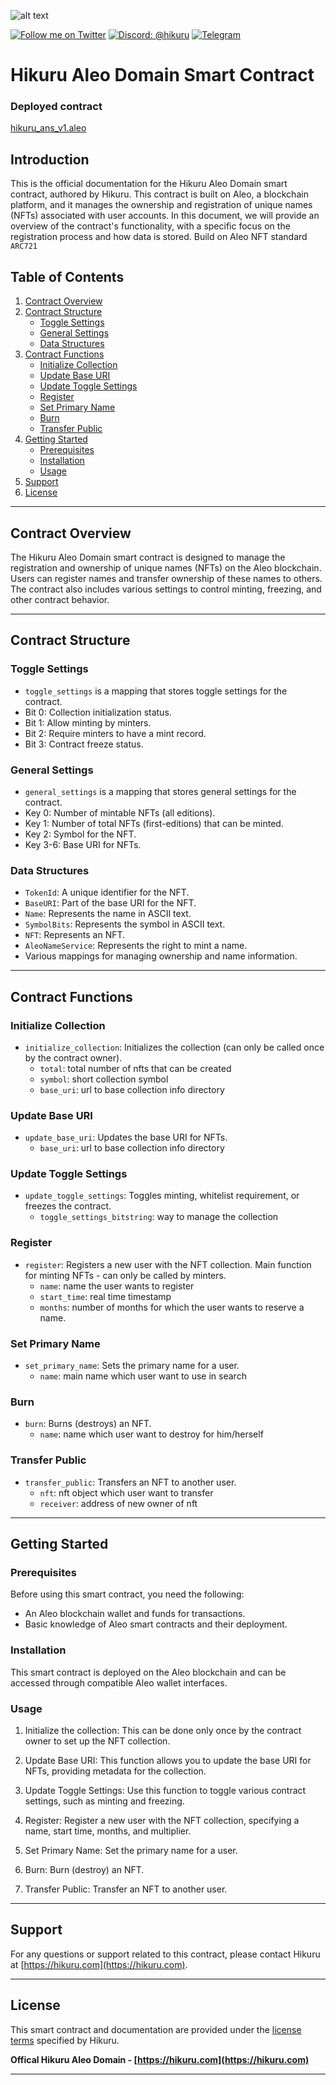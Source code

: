 ![alt text](imgs/image.png "Hikuru")

[![Follow me on Twitter](https://img.shields.io/badge/Twitter-%231DA1F2.svg?style=for-the-badge&logo=Twitter&logoColor=white)](https://twitter.com/HikuruOfficial)
[![Discord: @hikuru](https://img.shields.io/badge/Discord-%235865F2.svg?style=for-the-badge&logo=discord&logoColor=white)](https://discord.gg/mevde2mRSw)
[![Telegram](https://img.shields.io/badge/Telegram-%235865F2.svg?style=for-the-badge&logo=telegram&logoColor=white)](https://t.me/HikuruOfficial)




# Hikuru Aleo Domain Smart Contract

### Deployed contract
[hikuru_ans_v1.aleo](https://explorer.hamp.app/program?id=hikuru_ans_v1.aleo)


## Introduction
This is the official documentation for the Hikuru Aleo Domain smart contract, authored by Hikuru. This contract is built on Aleo, a blockchain platform, and it manages the ownership and registration of unique names (NFTs) associated with user accounts. In this document, we will provide an overview of the contract's functionality, with a specific focus on the registration process and how data is stored. Build on Aleo NFT standard `ARC721`

## Table of Contents
1. [Contract Overview](#contract-overview)
2. [Contract Structure](#contract-structure)
   - [Toggle Settings](#toggle-settings)
   - [General Settings](#general-settings)
   - [Data Structures](#data-structures)
3. [Contract Functions](#contract-functions)
   - [Initialize Collection](#initialize-collection)
   - [Update Base URI](#update-base-uri)
   - [Update Toggle Settings](#update-toggle-settings)
   - [Register](#register)
   - [Set Primary Name](#set-primary-name)
   - [Burn](#burn)
   - [Transfer Public](#transfer-public)
4. [Getting Started](#getting-started)
   - [Prerequisites](#prerequisites)
   - [Installation](#installation)
   - [Usage](#usage)
5. [Support](#support)
6. [License](#license)

---

## Contract Overview

The Hikuru Aleo Domain smart contract is designed to manage the registration and ownership of unique names (NFTs) on the Aleo blockchain. Users can register names and transfer ownership of these names to others. The contract also includes various settings to control minting, freezing, and other contract behavior.

---

## Contract Structure

### Toggle Settings
- `toggle_settings` is a mapping that stores toggle settings for the contract.
- Bit 0: Collection initialization status.
- Bit 1: Allow minting by minters.
- Bit 2: Require minters to have a mint record.
- Bit 3: Contract freeze status.

### General Settings
- `general_settings` is a mapping that stores general settings for the contract.
- Key 0: Number of mintable NFTs (all editions).
- Key 1: Number of total NFTs (first-editions) that can be minted.
- Key 2: Symbol for the NFT.
- Key 3-6: Base URI for NFTs.

### Data Structures
- `TokenId`: A unique identifier for the NFT.
- `BaseURI`: Part of the base URI for the NFT.
- `Name`: Represents the name in ASCII text.
- `SymbolBits`: Represents the symbol in ASCII text.
- `NFT`: Represents an NFT.
- `AleoNameService`: Represents the right to mint a name.
- Various mappings for managing ownership and name information.

---

## Contract Functions

### Initialize Collection
- `initialize_collection`: Initializes the collection (can only be called once by the contract owner).
  - `total`: total number of nfts that can be created
  - `symbol`: short collection symbol
  - `base_uri`: url to base collection info directory

### Update Base URI
- `update_base_uri`: Updates the base URI for NFTs.
  - `base_uri`: url to base collection info directory

### Update Toggle Settings
- `update_toggle_settings`: Toggles minting, whitelist requirement, or freezes the contract.
  - `toggle_settings_bitstring`: way to manage the collection

### Register
- `register`: Registers a new user with the NFT collection. Main function for minting NFTs - can only be called by minters.
  - `name`: name the user wants to register
  - `start_time`: real time timestamp
  - `months`: number of months for which the user wants to reserve a name.

### Set Primary Name
- `set_primary_name`: Sets the primary name for a user.
  - `name`: main name which user want to use in search

### Burn
- `burn`: Burns (destroys) an NFT.
  - `name`: name which user want to destroy for him/herself

### Transfer Public
- `transfer_public`: Transfers an NFT to another user.
   - `nft`: nft object which user want to transfer
   - `receiver`: address of new owner of nft
---

## Getting Started

### Prerequisites
Before using this smart contract, you need the following:
- An Aleo blockchain wallet and funds for transactions.
- Basic knowledge of Aleo smart contracts and their deployment.

### Installation
This smart contract is deployed on the Aleo blockchain and can be accessed through compatible Aleo wallet interfaces.

### Usage
1. Initialize the collection: This can be done only once by the contract owner to set up the NFT collection.

2. Update Base URI: This function allows you to update the base URI for NFTs, providing metadata for the collection.

3. Update Toggle Settings: Use this function to toggle various contract settings, such as minting and freezing.

4. Register: Register a new user with the NFT collection, specifying a name, start time, months, and multiplier.

5. Set Primary Name: Set the primary name for a user.

6. Burn: Burn (destroy) an NFT.

7. Transfer Public: Transfer an NFT to another user.

---

## Support
For any questions or support related to this contract, please contact Hikuru at [https://hikuru.com](https://hikuru.com).

---

## License
This smart contract and documentation are provided under the [license terms](#) specified by Hikuru.

**Offical Hikuru Aleo Domain - [https://hikuru.com](https://hikuru.com)**

---
